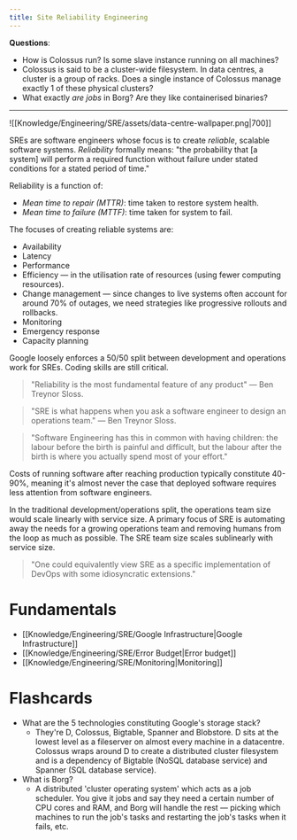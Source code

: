 ```yaml
---
title: Site Reliability Engineering
---
```


**Questions**:
- How is Colossus run? Is some slave instance running on all machines?
- Colossus is said to be a cluster-wide filesystem. In data centres, a cluster is a group of racks. Does a single instance of Colossus manage exactly 1 of these physical clusters?
- What exactly *are jobs* in Borg? Are they like containerised binaries?

---

![[Knowledge/Engineering/SRE/assets/data-centre-wallpaper.png|700]]

SREs are software engineers whose focus is to create *reliable*, scalable software systems. *Reliability* formally means: "the probability that [a system] will perform a required function without failure under stated conditions for a stated period of time." 

Reliability is a function of:
- *Mean time to repair (MTTR)*: time taken to restore system health.
- *Mean time to failure (MTTF)*: time taken for system to fail.

The focuses of creating reliable systems are:
- Availability
- Latency
- Performance
- Efficiency — in the utilisation rate of resources (using fewer computing resources).
- Change management — since changes to live systems often account for around 70% of outages, we need strategies like progressive rollouts and rollbacks.
- Monitoring
- Emergency response
- Capacity planning

Google loosely enforces a 50/50 split between development and operations work for SREs. Coding skills are still critical.

> "Reliability is the most fundamental feature of any product" — Ben Treynor Sloss.

> "SRE is what happens when you ask a software engineer to design an operations team." — Ben Treynor Sloss.

> "Software Engineering has this in common with having children: the labour before the birth is painful and difficult, but the labour after the birth is where you actually spend most of your effort."

Costs of running software after reaching production typically constitute 40-90%, meaning it's almost never the case that deployed software requires less attention from software engineers.

In the traditional development/operations split, the operations team size would scale linearly with service size. A primary focus of SRE is automating away the needs for a growing operations team and removing humans from the loop as much as possible. The SRE team size scales sublinearly with service size.

> "One could equivalently view SRE as a specific implementation of DevOps with some idiosyncratic extensions."

# Fundamentals
- [[Knowledge/Engineering/SRE/Google Infrastructure|Google Infrastructure]]
- [[Knowledge/Engineering/SRE/Error Budget|Error budget]]
- [[Knowledge/Engineering/SRE/Monitoring|Monitoring]]






# Flashcards
- What are the 5 technologies constituting Google's storage stack?
    - They're D, Colossus, Bigtable, Spanner and Blobstore. D sits at the lowest level as a fileserver on almost every machine in a datacentre. Colossus wraps around D to create a distributed cluster filesystem and is a dependency of Bigtable (NoSQL database service) and Spanner (SQL database service).
- What is Borg?
    - A distributed 'cluster operating system' which acts as a job scheduler. You give it jobs and say they need a certain number of CPU cores and RAM, and Borg will handle the rest — picking which machines to run the job's tasks and restarting the job's tasks when it fails, etc.

